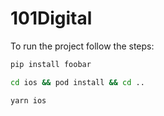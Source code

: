 # 101Digital
To run the project follow the steps:
```bash
pip install foobar
```
```bash
cd ios && pod install && cd ..
```
```bash
yarn ios
```